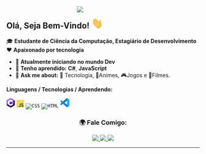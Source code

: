 <img align='right' width=320 src="https://user-images.githubusercontent.com/38081852/87235907-17dd4f80-c3b8-11ea-9480-e6d28dcab2b0.png">

## Olá, Seja Bem-Vindo! <img src="https://raw.githubusercontent.com/ABSphreak/ABSphreak/master/gifs/Hi.gif" width="30px"> 

🎓 **Estudante de Ciência da Computação, Estagiário de Desenvolvimento**<br>❤️ **Apaixonado por tecnologia**
  
  - 🔭 **Atualmente iniciando no mundo Dev**
  - 🌱 **Tenho aprendido:** **C#**, **JavaScript**
  - 💬 **Ask me about:** 🔋 Tecnologia, :ramen:Animes, :video_game:Jogos e :movie_camera:Filmes.

**Linguagens / Tecnologias / Aprendendo:**

<code><img alt="CSharp" title="CSharp" height="25" src="icon/csharp.png"></code>
<code><img alt="JavaScript" title="JavScript" height="20" src="icon/javascript.png"></code>
<code><img alt="CSS" title="CSS" height="24" src="https://user-images.githubusercontent.com/38081852/87240029-0f067100-c3ec-11ea-8075-74e821ece9c0.png"></code>
<code><img alt="HTML" title="HTML" height="24" src="https://user-images.githubusercontent.com/38081852/87240030-0f9f0780-c3ec-11ea-8370-829ea755b6e9.png"></code>
<code><img alt="Visual Studio Code" title="Visual Studio Code" height="25" src="icon/vscode.png"></code>

<div align=center>

### 🌍 **Fale Comigo:**

<a href="https://www.linkedin.com/in/ygor-lacerda-5450b41a2/" target="_blank">
<img width=45 src="https://user-images.githubusercontent.com/38081852/86829801-3b786100-c06b-11ea-81de-7c1023d6214a.png">
</a>

<a href="https://api.whatsapp.com/send?phone=+5511953625677" target="_blank">
<img width=50 src="https://user-images.githubusercontent.com/38081852/86829802-3b786100-c06b-11ea-9290-94a373b50d6f.png">
</a>

<a href="mailto:ylacerda100@gmail.com?subject=Hello" target="_blank">
<img width=45 src="https://user-images.githubusercontent.com/5141132/50740364-7ea80880-1217-11e9-8faf-2348e31beedd.png">
</a>



</div>

---
